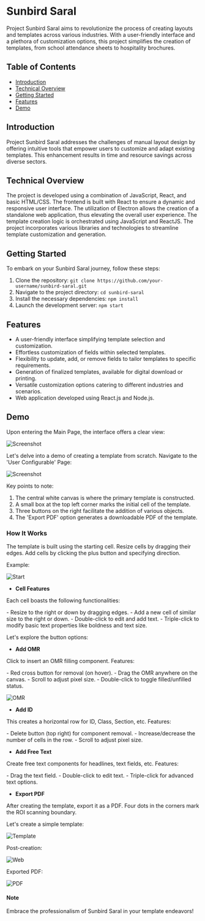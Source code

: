 # Sunbird Saral

Project Sunbird Saral aims to revolutionize the process of creating layouts and templates across various industries. With a user-friendly interface and a plethora of customization options, this project simplifies the creation of templates, from school attendance sheets to hospitality brochures.

## Table of Contents

- [Introduction](#introduction)
- [Technical Overview](#technical-overview)
- [Getting Started](#getting-started)
- [Features](#features)
- [Demo](#demo)

## Introduction

Project Sunbird Saral addresses the challenges of manual layout design by offering intuitive tools that empower users to customize and adapt existing templates. This enhancement results in time and resource savings across diverse sectors.

## Technical Overview

The project is developed using a combination of JavaScript, React, and basic HTML/CSS. The frontend is built with React to ensure a dynamic and responsive user interface. The utilization of Electron allows the creation of a standalone web application, thus elevating the overall user experience. The template creation logic is orchestrated using JavaScript and ReactJS. The project incorporates various libraries and technologies to streamline template customization and generation.

## Getting Started

To embark on your Sunbird Saral journey, follow these steps:

1. Clone the repository: `git clone https://github.com/your-username/sunbird-saral.git`
2. Navigate to the project directory: `cd sunbird-saral`
3. Install the necessary dependencies: `npm install`
4. Launch the development server: `npm start`

## Features

- A user-friendly interface simplifying template selection and customization.
- Effortless customization of fields within selected templates.
- Flexibility to update, add, or remove fields to tailor templates to specific requirements.
- Generation of finalized templates, available for digital download or printing.
- Versatile customization options catering to different industries and scenarios.
- Web application developed using React.js and Node.js.

## Demo

Upon entering the Main Page, the interface offers a clear view:

![Screenshot](readme_images/screenshot1.png)

Let's delve into a demo of creating a template from scratch. Navigate to the 'User Configurable' Page:

![Screenshot](readme_images/screenshot2.png)

Key points to note:

1. The central white canvas is where the primary template is constructed.
2. A small box at the top left corner marks the initial cell of the template.
3. Three buttons on the right facilitate the addition of various objects.
4. The 'Export PDF' option generates a downloadable PDF of the template.

### How It Works

The template is built using the starting cell. Resize cells by dragging their edges. Add cells by clicking the plus button and specifying direction.

Example:

![Start](readme_images/gif2.gif)

- **Cell Features**

Each cell boasts the following functionalities:

\- Resize to the right or down by dragging edges.
\- Add a new cell of similar size to the right or down.
\- Double-click to edit and add text.
\- Triple-click to modify basic text properties like boldness and text size.

Let's explore the button options:

- **Add OMR**

Click to insert an OMR filling component. Features:

\- Red cross button for removal (on hover).
\- Drag the OMR anywhere on the canvas.
\- Scroll to adjust pixel size.
\- Double-click to toggle filled/unfilled status.

![OMR](readme_images/gif1.gif)

- **Add ID**

This creates a horizontal row for ID, Class, Section, etc. Features:

\- Delete button (top right) for component removal.
\- Increase/decrease the number of cells in the row.
\- Scroll to adjust pixel size.

- **Add Free Text**

Create free text components for headlines, text fields, etc. Features:

\- Drag the text field.
\- Double-click to edit text.
\- Triple-click for advanced text options.

- **Export PDF**

After creating the template, export it as a PDF. Four dots in the corners mark the ROI scanning boundary.

Let's create a simple template:

![Template](readme_images/screenshot4.png)

Post-creation:

![Web](readme_images/screenshot5.png)

Exported PDF:

![PDF](readme_images/screenshot6.png)


#### Note 
Embrace the professionalism of Sunbird Saral in your template endeavors!
